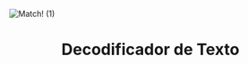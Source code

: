 ![Match! (1)](https://github.com/user-attachments/assets/a357670a-fbe5-405c-89a2-12b5490a55be)
<h1 align="center"> Decodificador de Texto </h1>
